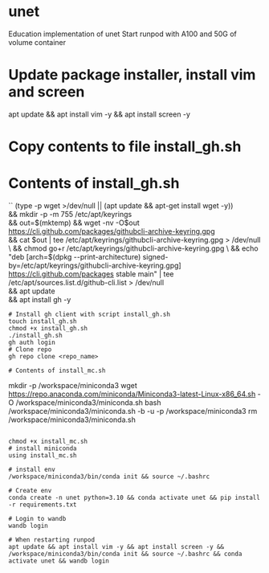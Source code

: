 # unet
Education implementation of unet
Start runpod with A100 and 50G of volume container

# Update package installer, install vim and screen
apt update && apt install vim -y && apt install screen -y

# Copy contents to file install_gh.sh
# Contents of install_gh.sh
``
(type -p wget >/dev/null || (apt update && apt-get install wget -y)) \
	&& mkdir -p -m 755 /etc/apt/keyrings \
        && out=$(mktemp) && wget -nv -O$out https://cli.github.com/packages/githubcli-archive-keyring.gpg \
        && cat $out | tee /etc/apt/keyrings/githubcli-archive-keyring.gpg > /dev/null \
	&& chmod go+r /etc/apt/keyrings/githubcli-archive-keyring.gpg \
	&& echo "deb [arch=$(dpkg --print-architecture) signed-by=/etc/apt/keyrings/githubcli-archive-keyring.gpg] https://cli.github.com/packages stable main" | tee /etc/apt/sources.list.d/github-cli.list > /dev/null \
	&& apt update \
	&& apt install gh -y
```
# Install gh client with script install_gh.sh
touch install_gh.sh
chmod +x install_gh.sh
./install_gh.sh
gh auth login
# Clone repo
gh repo clone <repo_name>

# Contents of install_mc.sh
```
mkdir -p /workspace/miniconda3
wget https://repo.anaconda.com/miniconda/Miniconda3-latest-Linux-x86_64.sh -O /workspace/miniconda3/miniconda.sh
bash /workspace/miniconda3/miniconda.sh -b -u -p /workspace/miniconda3
rm /workspace/miniconda3/miniconda.sh

```

chmod +x install_mc.sh
# install miniconda
using install_mc.sh

# install env
/workspace/miniconda3/bin/conda init && source ~/.bashrc

# Create env
conda create -n unet python=3.10 && conda activate unet && pip install -r requirements.txt

# Login to wandb
wandb login

# When restarting runpod
apt update && apt install vim -y && apt install screen -y && /workspace/miniconda3/bin/conda init && source ~/.bashrc && conda activate unet && wandb login